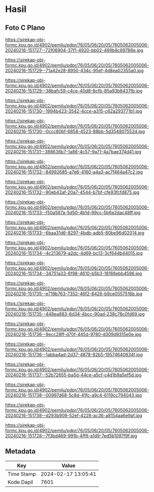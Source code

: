 # Hasil

## Foto C Plano

https://sirekap-obj-formc.kpu.go.id/4902/pemilu/pdpr/76/05/06/20/05/7605062005006-20240216-151727--72f06904-37f1-4920-bb02-499b8c89788e.jpg

https://sirekap-obj-formc.kpu.go.id/4902/pemilu/pdpr/76/05/06/20/05/7605062005006-20240216-151729--71a42e28-8950-434c-95ef-4d8ea02355a0.jpg

https://sirekap-obj-formc.kpu.go.id/4902/pemilu/pdpr/76/05/06/20/05/7605062005006-20240216-151729--38bafc59-c4ce-40d8-8cfb-85a93b8437fb.jpg

https://sirekap-obj-formc.kpu.go.id/4902/pemilu/pdpr/76/05/06/20/05/7605062005006-20240216-151730--1994b423-3542-4cce-a315-c62a293771b1.jpg

https://sirekap-obj-formc.kpu.go.id/4902/pemilu/pdpr/76/05/06/20/05/7605062005006-20240216-151730--0ccc80bf-6858-4523-88bb-5d354807552d.jpg

https://sirekap-obj-formc.kpu.go.id/4902/pemilu/pdpr/76/05/06/20/05/7605062005006-20240216-151731--388636b7-1a86-4c57-9a71-4a7bae374d41.jpg

https://sirekap-obj-formc.kpu.go.id/4902/pemilu/pdpr/76/05/06/20/05/7605062005006-20240216-151732--84992685-a7e6-4160-a4a3-ac7f464a47c2.jpg

https://sirekap-obj-formc.kpu.go.id/4902/pemilu/pdpr/76/05/06/20/05/7605062005006-20240216-151732--90eb42af-20a7-4544-b7bf-cfe93fcfd875.jpg

https://sirekap-obj-formc.kpu.go.id/4902/pemilu/pdpr/76/05/06/20/05/7605062005006-20240216-151733--f50a587a-5d50-4b1d-99cc-5b6e2dac48ff.jpg

https://sirekap-obj-formc.kpu.go.id/4902/pemilu/pdpr/76/05/06/20/05/7605062005006-20240216-151733--6baa31d6-8297-4bdb-adb5-80be96d02014.jpg

https://sirekap-obj-formc.kpu.go.id/4902/pemilu/pdpr/76/05/06/20/05/7605062005006-20240216-151734--4c213679-a2dc-4d69-bc13-3cf644b44015.jpg

https://sirekap-obj-formc.kpu.go.id/4902/pemilu/pdpr/76/05/06/20/05/7605062005006-20240216-151734--34751a33-6f98-4610-b5b3-18166ebb4596.jpg

https://sirekap-obj-formc.kpu.go.id/4902/pemilu/pdpr/76/05/06/20/05/7605062005006-20240216-151735--e719b763-7352-46f2-8426-b9ce0557516b.jpg

https://sirekap-obj-formc.kpu.go.id/4902/pemilu/pdpr/76/05/06/20/05/7605062005006-20240216-151735--448ea883-6d34-4bcc-90ad-238c78c0fd69.jpg

https://sirekap-obj-formc.kpu.go.id/4902/pemilu/pdpr/76/05/06/20/05/7605062005006-20240216-151736--9ecc28ff-d70f-445d-9780-d309d9315e0e.jpg

https://sirekap-obj-formc.kpu.go.id/4902/pemilu/pdpr/76/05/06/20/05/7605062005006-20240216-151736--1abba4ad-2d37-4878-92b5-19574640834f.jpg

https://sirekap-obj-formc.kpu.go.id/4902/pemilu/pdpr/76/05/06/20/05/7605062005006-20240216-151737--52b72655-ba5d-44ce-a5cf-c4d1b9a5ef5d.jpg

https://sirekap-obj-formc.kpu.go.id/4902/pemilu/pdpr/76/05/06/20/05/7605062005006-20240216-151738--00997d68-5c8d-41fc-a9c4-6119cc794043.jpg

https://sirekap-obj-formc.kpu.go.id/4902/pemilu/pdpr/76/05/06/20/05/7605062005006-20240216-151738--d293b909-52ef-4228-ac36-a8154aa6e9af.jpg

https://sirekap-obj-formc.kpu.go.id/4902/pemilu/pdpr/76/05/06/20/05/7605062005006-20240216-151728--7f3bd469-991b-4ff6-a1d9-7ed5b1097f9f.jpg


## Metadata

| Key        | Value               |
| ---------- | ------------------- |
| Time Stamp | 2024-02-17 13:05:41 |
| Kode Dapil | 7601                |



